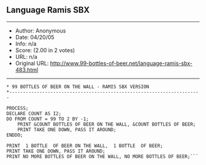
## Language Ramis SBX ##
---
- Author: Anonymous
- Date: 04/20/05
- Info: n/a
- Score:  (2.00 in 2 votes)
- URL: n/a
- Original URL: http://www.99-bottles-of-beer.net/language-ramis-sbx-483.html
---

```*----------------------------------------------------------------------
* 99 BOTTLES OF BEER ON THE WALL - RAMIS SBX VERSION
*----------------------------------------------------------------------

PROCESS;
DECLARE COUNT AS I2;
DO FROM COUNT = 99 TO 2 BY -1;
    PRINT &COUNT BOTTLES OF BEER ON THE WALL, &COUNT BOTTLES OF BEER;
    PRINT TAKE ONE DOWN, PASS IT AROUND;
ENDDO;

PRINT  1 BOTTLE  OF BEER ON THE WALL,  1 BOTTLE  OF BEER;
PRINT TAKE ONE DOWN, PASS IT AROUND;
PRINT NO MORE BOTTLES OF BEER ON THE WALL, NO MORE BOTTLES OF BEER;```